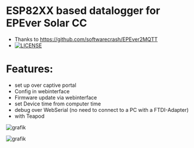# ESP82XX based datalogger for EPEver Solar CC
- Thanks to https://github.com/softwarecrash/EPEver2MQTT 
- [![LICENSE](https://licensebuttons.net/l/by-nc-nd/4.0/88x31.png)](https://creativecommons.org/licenses/by-nc-nd/4.0/)

# Features:
- set up over captive portal
- Config in webinterface
- Firmware update via webinterface
- set Device time from computer time
- debug over WebSerial (no need to connect to a PC with a FTDI-Adapter)
- with Teapod

![grafik](https://github.com/hedley-a/EPEverDatalogger/assets/30367667/bc1038a8-85d1-49f0-b62f-6d7b42dab50c.png)

![grafik](https://github.com/hedley-a/EPEverDatalogger/assets/30367667/a847ab49-01aa-47ac-b780-41ef428c1dc6.png)


#

